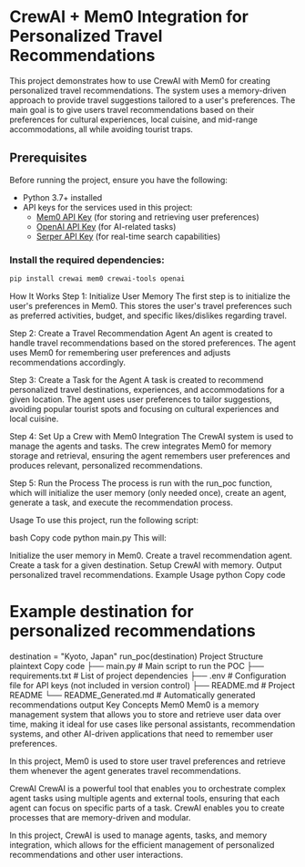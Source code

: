 # CrewAI + Mem0 Integration for Personalized Travel Recommendations

This project demonstrates how to use CrewAI with Mem0 for creating personalized travel recommendations. The system uses a memory-driven approach to provide travel suggestions tailored to a user's preferences. The main goal is to give users travel recommendations based on their preferences for cultural experiences, local cuisine, and mid-range accommodations, all while avoiding tourist traps.

## Prerequisites

Before running the project, ensure you have the following:

- Python 3.7+ installed
- API keys for the services used in this project:
  - [Mem0 API Key](https://mem0.com) (for storing and retrieving user preferences)
  - [OpenAI API Key](https://beta.openai.com/signup/) (for AI-related tasks)
  - [Serper API Key](https://serper.dev/) (for real-time search capabilities)

### Install the required dependencies:

```bash
pip install crewai mem0 crewai-tools openai
```

How It Works
Step 1: Initialize User Memory
The first step is to initialize the user's preferences in Mem0. This stores the user's travel preferences such as preferred activities, budget, and specific likes/dislikes regarding travel.

Step 2: Create a Travel Recommendation Agent
An agent is created to handle travel recommendations based on the stored preferences. The agent uses Mem0 for remembering user preferences and adjusts recommendations accordingly.

Step 3: Create a Task for the Agent
A task is created to recommend personalized travel destinations, experiences, and accommodations for a given location. The agent uses user preferences to tailor suggestions, avoiding popular tourist spots and focusing on cultural experiences and local cuisine.

Step 4: Set Up a Crew with Mem0 Integration
The CrewAI system is used to manage the agents and tasks. The crew integrates Mem0 for memory storage and retrieval, ensuring the agent remembers user preferences and produces relevant, personalized recommendations.

Step 5: Run the Process
The process is run with the run_poc function, which will initialize the user memory (only needed once), create an agent, generate a task, and execute the recommendation process.

Usage
To use this project, run the following script:

bash
Copy code
python main.py
This will:

Initialize the user memory in Mem0.
Create a travel recommendation agent.
Create a task for a given destination.
Setup CrewAI with memory.
Output personalized travel recommendations.
Example Usage
python
Copy code
# Example destination for personalized recommendations
destination = "Kyoto, Japan"
run_poc(destination)
Project Structure
plaintext
Copy code
├── main.py                    # Main script to run the POC
├── requirements.txt           # List of project dependencies
├── .env                       # Configuration file for API keys (not included in version control)
├── README.md                  # Project README
└── README_Generated.md         # Automatically generated recommendations output
Key Concepts
Mem0
Mem0 is a memory management system that allows you to store and retrieve user data over time, making it ideal for use cases like personal assistants, recommendation systems, and other AI-driven applications that need to remember user preferences.

In this project, Mem0 is used to store user travel preferences and retrieve them whenever the agent generates travel recommendations.

CrewAI
CrewAI is a powerful tool that enables you to orchestrate complex agent tasks using multiple agents and external tools, ensuring that each agent can focus on specific parts of a task. CrewAI enables you to create processes that are memory-driven and modular.

In this project, CrewAI is used to manage agents, tasks, and memory integration, which allows for the efficient management of personalized recommendations and other user interactions.